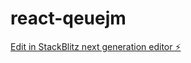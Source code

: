 # react-qeuejm

[Edit in StackBlitz next generation editor ⚡️](https://stackblitz.com/~/github.com/sachin1811/react-qeuejm)